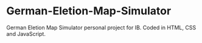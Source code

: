 # German-Eletion-Map-Simulator
German Eletion Map Simulator personal project for IB. Coded in HTML, CSS and JavaScript.
